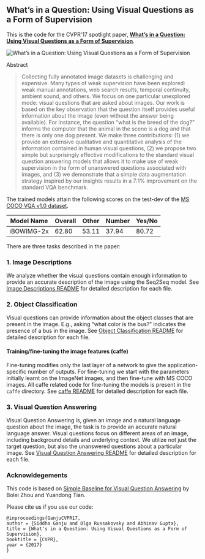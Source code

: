 ## What’s in a Question: Using Visual Questions as a Form of Supervision

This is the code for the CVPR'17 spotlight paper, [**What’s in a Question: Using Visual Questions as a Form of Supervision**](https://arxiv.org/pdf/1704.03895.pdf). 

![What’s in a Question: Using Visual Questions as a Form of Supervision](https://github.com/sidgan/cvpr2017/blob/master/pullfig.png)

Abstract

>  Collecting fully annotated image datasets is challenging and expensive. Many types of weak supervision have been explored: weak manual annotations, web search results, temporal continuity, ambient sound, and others. We focus on one particular unexplored mode: visual questions that are asked about images. Our work is based on the key observation that the question itself provides useful information about the image (even without the answer being available). For instance, the question “what is the breed of the dog?” informs the computer that the animal in the scene is a dog and that there is only one dog present. We make three contributions: (1) we provide an extensive qualitative and quantitative analysis of the information contained in human visual questions, (2) we propose two simple but surprisingly effective modifications to the standard visual question answering models that allows it to make use of weak supervision in the form of unanswered questions associated with images, and (3) we demonstrate that a simple data augmentation strategy inspired by our insights results in a 7:1%
improvement on the standard VQA benchmark.


The trained models attain the following scores on the test-dev of the [MS COCO VQA v1.0 dataset](http://www.visualqa.org/). 

|Model Name| Overall| Other |Number |Yes/No|
|-|-|-|-|-|
|iBOWIMG-2x  | 62.80  | 53.11  |37.94 | 80.72|

There are three tasks described in the paper: 

### 1. Image Descriptions

We analyze whether the visual questions contain enough information to provide an accurate description of the image using the Seq2Seq model. See [Image Descriptions README](https://github.com/sidgan/cvpr2017/blob/master/image_descriptions/README.md) for detailed description for each file.

### 2. Object Classification

Visual questions can provide information about the object classes that are present in the image. E.g., asking “what color is the bus?” indicates the presence of a bus in the image. See [Object Classification README](https://github.com/sidgan/cvpr2017/blob/master/object_classification/README.md) for detailed description for each file.

#### Training/fine-tuning the image features (caffe)

Fine-tuning modifies only the last layer of a network to give the application-specific number of outputs. For fine-tuning we start with the parameters initially learnt on the ImageNet images, and then fine-tune with MS COCO images. All caffe related code for fine-tuning the models is present in the `caffe` directory. See [caffe README](https://github.com/sidgan/cvpr2017/blob/master/caffe/README.md) for detailed description for each file.

### 3. Visual Question Answering

Visual Question Answering is, given an image and a natural language question about the image, the task is to provide an accurate natural language answer. Visual questions focus on different areas of an image, including background details and underlying context. We utilize not just the target question, but also the unanswered questions about a particular image. See [Visual Question Answering README](https://github.com/sidgan/cvpr2017/blob/master/vqa/README.md) for detailed description for each file.

### Acknowldegements

This code is based on [Simple Baseline for Visual Question Answering](https://arxiv.org/pdf/1512.02167.pdf) by Bolei Zhou and Yuandong Tian.

Please cite us if you use our code:

```
@inproceedings{GanjuCVPR17,
author = {Siddha Ganju and Olga Russakovsky and Abhinav Gupta},
title = {What's in a Question: Using Visual Questions as a Form of Supervision},
booktitle = {CVPR},
year = {2017}
}
```

